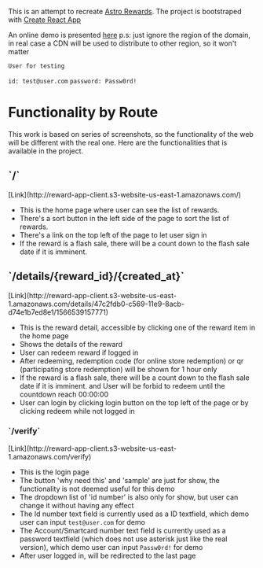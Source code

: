 This is an attempt to recreate [Astro Rewards](https://rewards.astro.com.my/).
The project is bootstraped with [Create React App](https://rewards.astro.com.my/)

An online demo is presented [here](http://reward-app-client.s3-website-us-east-1.amazonaws.com/)
p.s: just ignore the region of the domain, in real case a CDN will be used to distribute to other region, so it won't matter

`User for testing`

`id: test@user.com`
`password: Passw0rd!`

<H1> Functionality by Route </H1>
This work is based on series of screenshots, so the functionality of the web will be different with the real one.
Here are the functionalities that is available in the project.
<H2> `/` </H2>
[Link](http://reward-app-client.s3-website-us-east-1.amazonaws.com/)

*  This is the home page where user can see the list of rewards.
*  There's a sort button in the left side of the page to sort the list of rewards.
*  There's a link on the top left of the page to let user sign in
*  If the reward is a flash sale, there will be a count down to the flash sale date if it is imminent.

<H2> `/details/{reward_id}/{created_at}` </H2>
[Link](http://reward-app-client.s3-website-us-east-1.amazonaws.com/details/47c2fdb0-c569-11e9-8acb-d74e1b7ed8e1/1566539157771)

*  This is the reward detail, accessible by clicking one of the reward item in the home page
*  Shows the details of the reward
*  User can redeem reward if logged in
*  After redeeming, redemption code (for online store redemption) or qr (participating store redemption) will be shown for 1 hour only
*  If the reward is a flash sale, there will be a count down to the flash sale date if it is imminent. and User will be forbid to redeem until the countdown reach 00:00:00
*  User can login by clicking login button on the top left of the page or by clicking redeem while not logged in

<H3> `/verify` </H3>
[Link](http://reward-app-client.s3-website-us-east-1.amazonaws.com/verify)

* This is the login page
* The button 'why need this' and 'sample' are just for show, the functionality is not deemed useful for this demo
* The dropdown list of 'id number' is also only for show, but user can change it without having any effect
* The Id number text field is currently used as a ID textfield, which demo user can input `test@user.com` for demo
* The Account/Smartcard number text field is currently used as a password textfield (which does not use asterisk just like the real version), which demo user can input `Passw0rd!` for demo
* After user logged in, will be redirected to the last page
